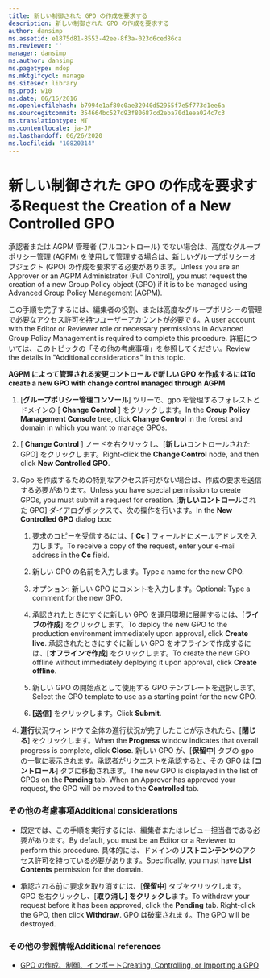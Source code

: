 ```yaml
---
title: 新しい制御された GPO の作成を要求する
description: 新しい制御された GPO の作成を要求する
author: dansimp
ms.assetid: e1875d81-8553-42ee-8f3a-023d6ced86ca
ms.reviewer: ''
manager: dansimp
ms.author: dansimp
ms.pagetype: mdop
ms.mktglfcycl: manage
ms.sitesec: library
ms.prod: w10
ms.date: 06/16/2016
ms.openlocfilehash: b7994e1af80c0ae32940d52955f7e5f773d1ee6a
ms.sourcegitcommit: 354664bc527d93f80687cd2eba70d1eea024c7c3
ms.translationtype: MT
ms.contentlocale: ja-JP
ms.lasthandoff: 06/26/2020
ms.locfileid: "10820314"
---
```

# <span data-ttu-id="74dcb-103">新しい制御された GPO の作成を要求する</span><span class="sxs-lookup"><span data-stu-id="74dcb-103">Request the Creation of a New Controlled GPO</span></span>


<span data-ttu-id="74dcb-104">承認者または AGPM 管理者 (フルコントロール) でない場合は、高度なグループポリシー管理 (AGPM) を使用して管理する場合は、新しいグループポリシーオブジェクト (GPO) の作成を要求する必要があります。</span><span class="sxs-lookup"><span data-stu-id="74dcb-104">Unless you are an Approver or an AGPM Administrator (Full Control), you must request the creation of a new Group Policy object (GPO) if it is to be managed using Advanced Group Policy Management (AGPM).</span></span>

<span data-ttu-id="74dcb-105">この手順を完了するには、編集者の役割、または高度なグループポリシーの管理で必要なアクセス許可を持つユーザーアカウントが必要です。</span><span class="sxs-lookup"><span data-stu-id="74dcb-105">A user account with the Editor or Reviewer role or necessary permissions in Advanced Group Policy Management is required to complete this procedure.</span></span> <span data-ttu-id="74dcb-106">詳細については、このトピックの「その他の考慮事項」を参照してください。</span><span class="sxs-lookup"><span data-stu-id="74dcb-106">Review the details in "Additional considerations" in this topic.</span></span>

**<span data-ttu-id="74dcb-107">AGPM によって管理される変更コントロールで新しい GPO を作成するには</span><span class="sxs-lookup"><span data-stu-id="74dcb-107">To create a new GPO with change control managed through AGPM</span></span>**

1.  <span data-ttu-id="74dcb-108">[**グループポリシー管理コンソール**] ツリーで、gpo を管理するフォレストとドメインの [ **Change Control** ] をクリックします。</span><span class="sxs-lookup"><span data-stu-id="74dcb-108">In the **Group Policy Management Console** tree, click **Change Control** in the forest and domain in which you want to manage GPOs.</span></span>

2.  <span data-ttu-id="74dcb-109">[ **Change Control** ] ノードを右クリックし、[**新しい**コントロールされた GPO] をクリックします。</span><span class="sxs-lookup"><span data-stu-id="74dcb-109">Right-click the **Change Control** node, and then click **New Controlled GPO**.</span></span>

3.  <span data-ttu-id="74dcb-110">Gpo を作成するための特別なアクセス許可がない場合は、作成の要求を送信する必要があります。</span><span class="sxs-lookup"><span data-stu-id="74dcb-110">Unless you have special permission to create GPOs, you must submit a request for creation.</span></span> <span data-ttu-id="74dcb-111">[**新しいコントロール**された GPO] ダイアログボックスで、次の操作を行います。</span><span class="sxs-lookup"><span data-stu-id="74dcb-111">In the **New Controlled GPO** dialog box:</span></span>

    1.  <span data-ttu-id="74dcb-112">要求のコピーを受信するには、[ **Cc** ] フィールドにメールアドレスを入力します。</span><span class="sxs-lookup"><span data-stu-id="74dcb-112">To receive a copy of the request, enter your e-mail address in the **Cc** field.</span></span>

    2.  <span data-ttu-id="74dcb-113">新しい GPO の名前を入力します。</span><span class="sxs-lookup"><span data-stu-id="74dcb-113">Type a name for the new GPO.</span></span>

    3.  <span data-ttu-id="74dcb-114">オプション: 新しい GPO にコメントを入力します。</span><span class="sxs-lookup"><span data-stu-id="74dcb-114">Optional: Type a comment for the new GPO.</span></span>

    4.  <span data-ttu-id="74dcb-115">承認されたときにすぐに新しい GPO を運用環境に展開するには、[**ライブの作成**] をクリックします。</span><span class="sxs-lookup"><span data-stu-id="74dcb-115">To deploy the new GPO to the production environment immediately upon approval, click **Create live**.</span></span> <span data-ttu-id="74dcb-116">承認されたときにすぐに新しい GPO をオフラインで作成するには、[**オフラインで作成**] をクリックします。</span><span class="sxs-lookup"><span data-stu-id="74dcb-116">To create the new GPO offline without immediately deploying it upon approval, click **Create offline**.</span></span>

    5.  <span data-ttu-id="74dcb-117">新しい GPO の開始点として使用する GPO テンプレートを選択します。</span><span class="sxs-lookup"><span data-stu-id="74dcb-117">Select the GPO template to use as a starting point for the new GPO.</span></span>

    6.  <span data-ttu-id="74dcb-118">**[送信]** をクリックします。</span><span class="sxs-lookup"><span data-stu-id="74dcb-118">Click **Submit**.</span></span>

4.  <span data-ttu-id="74dcb-119">**進行**状況ウィンドウで全体の進行状況が完了したことが示されたら、[**閉じる**] をクリックします。</span><span class="sxs-lookup"><span data-stu-id="74dcb-119">When the **Progress** window indicates that overall progress is complete, click **Close**.</span></span> <span data-ttu-id="74dcb-120">新しい GPO が、[**保留中**] タブの gpo の一覧に表示されます。承認者がリクエストを承認すると、その GPO は [**コントロール**] タブに移動されます。</span><span class="sxs-lookup"><span data-stu-id="74dcb-120">The new GPO is displayed in the list of GPOs on the **Pending** tab. When an Approver has approved your request, the GPO will be moved to the **Controlled** tab.</span></span>

### <span data-ttu-id="74dcb-121">その他の考慮事項</span><span class="sxs-lookup"><span data-stu-id="74dcb-121">Additional considerations</span></span>

-   <span data-ttu-id="74dcb-122">既定では、この手順を実行するには、編集者またはレビュー担当者である必要があります。</span><span class="sxs-lookup"><span data-stu-id="74dcb-122">By default, you must be an Editor or a Reviewer to perform this procedure.</span></span> <span data-ttu-id="74dcb-123">具体的には、ドメインの**リストコンテンツ**のアクセス許可を持っている必要があります。</span><span class="sxs-lookup"><span data-stu-id="74dcb-123">Specifically, you must have **List Contents** permission for the domain.</span></span>

-   <span data-ttu-id="74dcb-124">承認される前に要求を取り消すには、[**保留中**] タブをクリックします。 GPO を右クリックし、[**取り消し] をクリックし**ます。</span><span class="sxs-lookup"><span data-stu-id="74dcb-124">To withdraw your request before it has been approved, click the **Pending** tab. Right-click the GPO, then click **Withdraw**.</span></span> <span data-ttu-id="74dcb-125">GPO は破棄されます。</span><span class="sxs-lookup"><span data-stu-id="74dcb-125">The GPO will be destroyed.</span></span>

### <span data-ttu-id="74dcb-126">その他の参照情報</span><span class="sxs-lookup"><span data-stu-id="74dcb-126">Additional references</span></span>

-   [<span data-ttu-id="74dcb-127">GPO の作成、制御、インポート</span><span class="sxs-lookup"><span data-stu-id="74dcb-127">Creating, Controlling, or Importing a GPO</span></span>](creating-controlling-or-importing-a-gpo-editor.md)

 

 





